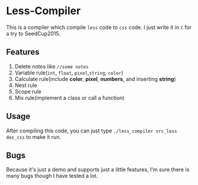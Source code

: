 # Less-Compiler

This is a compiler which compile `less` code to `css` code. I just write it in `C` for a try to SeedCup2015.

## Features
1. Delete notes like `//some notes`
2. Variable rule(`int`, `float`, `pixel`,`string`, `color`)
3. Calculate rule(include **color**, **pixel**, **numbers**, and inserting **string**)
4. Nest rule
5. Scope rule
6. Mix rule(implement a class or call a function)

## Usage
After compiling this code, you can just type `./less_compiler src_less des_css` to make it run.

## Bugs
Because it's just a demo and supports just a little features, I'm sure there is many bugs though I have tested a lot.

